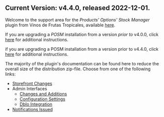 ## Current Version: v4.4.0, released 2022-12-01.

Welcome to the support area for the _Products' Options' Stock Manager_ plugin from Vinos de Frutas Tropicales, available [here](https://vinosdefrutastropicales.com/index.php?main_page=product_info&cPath=2_7&products_id=46).

If you are upgrading a _POSM_ installation from a version _prior to_ v4.0.0, click [here](./pages/upgrading_to_posm_400.md) for additional instructions.

if you are upgrading a POSM installation from a version prior to v4.4.0, click [here](./pages/upgrading_to_posm_440.md) for additional instructions.

The majority of the plugin's documentation can be found here to reduce the overall size of the distribution zip-file.  Choose from one of the following links:

- [Storefront Changes](./pages/storefront_interfaces.md)
- Admin Interfaces
  - [Changes and Additions](./pages/admin_interfaces.md)
  - [Configuration Settings](./pages/configuration.md)
  - [DbIo Integration](./pages/dbio.md)
- [Notifications Issued](./pages/posm_notifications.md) 
